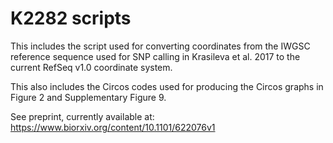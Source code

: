 # K2282 scripts

This includes the script used for converting coordinates from the IWGSC reference sequence used for SNP calling in Krasileva et al. 2017 to the current RefSeq v1.0 coordinate system.

This also includes the Circos codes used for producing the Circos graphs in Figure 2 and Supplementary Figure 9.

See preprint, currently available at: https://www.biorxiv.org/content/10.1101/622076v1
